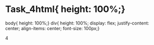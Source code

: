 # Task_4html{ height: 100%;}
body{ height: 100%;}
div{ height: 100%;
display: flex; justify-content: center;
align-items: center;
font-size: 100px;}
<!DOCTYPE html>
<html>
  <head>
    <link rel="stylesheet" href="style.css">
    <meta charset="utf-8">
    <title></title>
  </head>
  <body>
    <div class="">
    <span>4</span>
    </div>
  </body>
</html>
